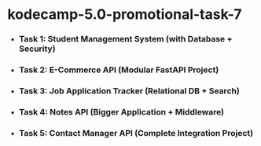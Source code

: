 # kodecamp-5.0-promotional-task-7

- ### Task 1: Student Management System (with Database + Security)
- ### Task 2: E-Commerce API (Modular FastAPI Project)
- ### Task 3: Job Application Tracker (Relational DB + Search)
- ### Task 4: Notes API (Bigger Application + Middleware)
- ### Task 5: Contact Manager API (Complete Integration Project)

